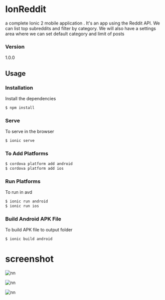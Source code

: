 # IonReddit


 a complete Ionic 2 mobile application . It's an app using the Reddit API. We can list top subreddits and filter by category. We will also have a settings area where we can set default category and limit of posts


### Version
1.0.0

## Usage


### Installation

Install the dependencies

```sh
$ npm install
```

### Serve
To serve in the browser

```sh
$ ionic serve
```

### To Add Platforms
```sh
$ cordova platform add android
$ cordova platform add ios
```

### Run Platforms
To run in avd

```sh
$ ionic run android
$ ionic run ios
```

### Build Android APK File
To build APK file to output folder

```sh
$ ionic build android
```

# screenshot

![nn](https://user-images.githubusercontent.com/12325386/28298226-a9e8ba28-6ba4-11e7-9840-7c3050c25d6a.JPG)

![nn](https://user-images.githubusercontent.com/12325386/28298270-cf598a3a-6ba4-11e7-9475-2022e6b469ba.JPG)

![nn](https://user-images.githubusercontent.com/12325386/28298304-1646dba0-6ba5-11e7-8afd-22386fa01873.JPG)
